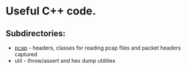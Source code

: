 # Useful C++ code.

## Subdirectories:
* [pcap](pcap/README.md) - headers, classes for reading pcap files and packet headers captured
* util - throw/assert and hex dump utilities
